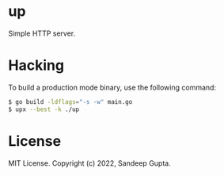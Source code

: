 # up

Simple HTTP server.

# Hacking
To build a production mode binary, use the following command:

```sh
$ go build -ldflags="-s -w" main.go
$ upx --best -k ./up
```

# License

MIT License. Copyright (c) 2022, Sandeep Gupta.
